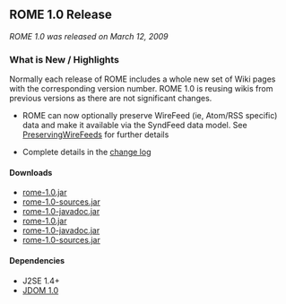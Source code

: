 ## ROME 1.0 Release

*ROME 1.0 was released on March 12, 2009*

### What is New / Highlights

Normally each release of ROME includes a whole new set of Wiki pages
with the corresponding version number. ROME 1.0 is reusing wikis from
previous versions as there are not significant changes.

-   ROME can now optionally preserve WireFeed (ie, Atom/RSS specific)
    data and make it available via the SyndFeed data model. See
    [PreservingWireFeeds](../PreservingWireFeeds.html) for further
    details

-   Complete details in the [change log](../ChangeLog.html)

#### Downloads

-   [rome-1.0.jar](./rome-1.0.jar)
-   [rome-1.0-sources.jar](./rome-1.0-sources.jar)
-   [rome-1.0-javadoc.jar](./rome-1.0-javadoc.jar)
-   [rome-1.0.jar](./rome-1.0.jar)
-   [rome-1.0-javadoc.jar](./rome-1.0-javadoc.jar)
-   [rome-1.0-sources.jar](./rome-1.0-sources.jar)

#### Dependencies

-   J2SE 1.4+
-   [JDOM 1.0](http://www.jdom.org/)
